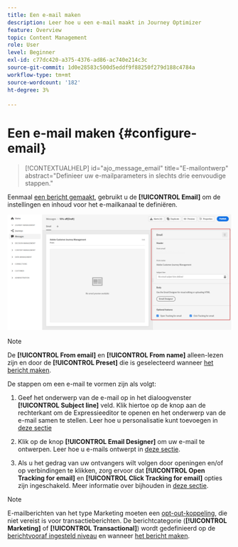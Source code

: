 ```yaml
---
title: Een e-mail maken
description: Leer hoe u een e-mail maakt in Journey Optimizer
feature: Overview
topic: Content Management
role: User
level: Beginner
exl-id: c77dc420-a375-4376-ad86-ac740e214c3c
source-git-commit: 1d0e28583c500d5eddf9f88250f279d188c4784a
workflow-type: tm+mt
source-wordcount: '182'
ht-degree: 3%

---
```


# Een e-mail maken {#configure-email}

>[!CONTEXTUALHELP]
>id="ajo_message_email"
>title="E-mailontwerp"
>abstract="Definieer uw e-mailparameters in slechts drie eenvoudige stappen."

Eenmaal [een bericht gemaakt](get-started-content.md), gebruikt u de **[!UICONTROL Email]** om de instellingen en inhoud voor het e-mailkanaal te definiëren.

![](assets/emails-configuration.png)

>[!NOTE]
>
>De **[!UICONTROL From email]** en **[!UICONTROL From name]** alleen-lezen zijn en door de **[!UICONTROL Preset]** die is geselecteerd wanneer [het bericht maken](get-started-content.md).

De stappen om een e-mail te vormen zijn als volgt:

1. Geef het onderwerp van de e-mail op in het dialoogvenster **[!UICONTROL Subject line]** veld. Klik hiertoe op de knop aan de rechterkant om de Expressieeditor te openen en het onderwerp van de e-mail samen te stellen. Leer hoe u personalisatie kunt toevoegen in [deze sectie](../personalization/personalize.md)

1. Klik op de knop **[!UICONTROL Email Designer]** om uw e-mail te ontwerpen. Leer hoe u e-mails ontwerpt in [deze sectie](../design/design-emails.md).

1. Als u het gedrag van uw ontvangers wilt volgen door openingen en/of op verbindingen te klikken, zorg ervoor dat **[!UICONTROL Open Tracking for email]** en **[!UICONTROL Click Tracking for email]** opties zijn ingeschakeld. Meer informatie over bijhouden in [deze sectie](../design/message-tracking.md).

>[!NOTE]
>
>E-mailberichten van het type Marketing moeten een [opt-out-koppeling](consent.md#opt-out-management), die niet vereist is voor transactieberichten. De berichtcategorie (**[!UICONTROL Marketing]** of **[!UICONTROL Transactional]**) wordt gedefinieerd op de [berichtvooraf ingesteld niveau](../configuration/message-presets.md#email-type) en wanneer [het bericht maken](get-started-content.md#create-new-message).
